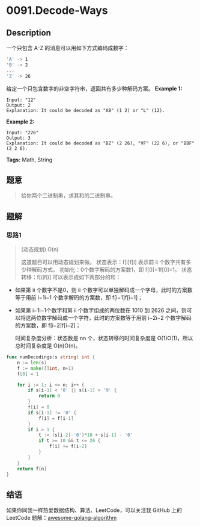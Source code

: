 # 0091.Decode-Ways

## Description

一个只包含 A-Z 的消息可以用如下方式编码成数字：

```bash
'A' -> 1
'B' -> 2
...
'Z' -> 26
```

给定一个只包含数字的非空字符串，返回共有多少种解码方案。 **Example 1:**

```text
Input: "12"
Output: 2
Explanation: It could be decoded as "AB" (1 2) or "L" (12).
```

**Example 2:**

```text
Input: "226"
Output: 3
Explanation: It could be decoded as "BZ" (2 26), "VF" (22 6), or "BBF" (2 2 6).
```

**Tags:** Math, String

## 题意

> 给你两个二进制串，求其和的二进制串。

## 题解

### 思路1

> \(动态规划\) O\(n\)
>
> 这道题目可以用动态规划来做。 状态表示：f\[i\]f\[i\] 表示前 ii 个数字共有多少种解码方式。 初始化：0个数字解码的方案数1，即 f\[0\]=1f\[0\]=1。 状态转移：f\[i\]f\[i\] 可以表示成如下两部分的和：

* 如果第 ii 个数字不是0，则 ii 个数字可以单独解码成一个字母，此时的方案数等于用前 i−1i−1 个数字解码的方案数，即 f\[i−1\]f\[i−1\]；
* 如果第 i−1i−1个数字和第 ii 个数字组成的两位数在 1010 到 2626 之间，则可以将这两位数字解码成一个字符，此时的方案数等于用前 i−2i−2 个数字解码的方案数，即 f\[i−2\]f\[i−2\]；

  时间复杂度分析：状态数是 nn 个，状态转移的时间复杂度是 O\(1\)O\(1\)，所以总时间复杂度是 O\(n\)O\(n\)。

```go
func numDecodings(s string) int {
    n := len(s)
    f := make([]int, n+1)
    f[0] = 1

    for i := 1; i <= n; i++ {
        if s[i-1] < '0' || s[i-1] > '9' {
            return 0
        }
        f[i] = 0
        if s[i-1] != '0' {
            f[i] = f[i-1]
        }
        if i > 1 {
            t := (s[i-2]-'0')*10 + s[i-1] - '0'
            if t >= 10 && t <= 26 {
                f[i] += f[i-2]
            }
        }
    }
    return f[n]
}
```

## 结语

如果你同我一样热爱数据结构、算法、LeetCode，可以关注我 GitHub 上的 LeetCode 题解：[awesome-golang-algorithm](https://github.com/kylesliu/awesome-golang-algorithm)


